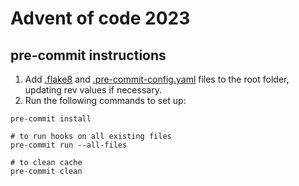 # Advent of code 2023
## pre-commit instructions
1. Add [.flake8](.flake8) and [.pre-commit-config.yaml](.pre-commit-config.yaml) files to the root folder, updating rev values if necessary.
2. Run the following commands to set up:
```commandline
pre-commit install

# to run hooks on all existing files
pre-commit run --all-files

# to clean cache
pre-commit clean
```
